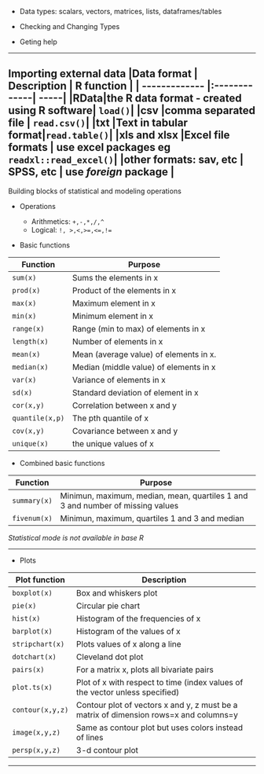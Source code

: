 

- Data types: scalars, vectors, matrices, lists, dataframes/tables

- Checking and Changing Types 
- Geting help
---
Importing external data
|Data format | Description | R function |
| ------------- |:-------------| -----|
|RData|the R data format - created using R software| ```load()```|
|csv |comma separated file | ```read.csv()```|
|txt |Text in tabular format|```read.table()```|
|xls and xlsx |Excel file formats | use excel packages eg ```readxl::read_excel()```|
|other formats: sav, etc | SPSS, etc | use _foreign_ package |
---

Building blocks of statistical and modeling operations 
- Operations
  - Arithmetics: ```+,-,*,/,^```
  - Logical: ```!, >,<,>=,<=,!=```

- Basic functions

|Function| Purpose|
| ------------- | -----|
|```sum(x)``` |Sums the elements in x|
|```prod(x)```| Product of the elements in x|
|```max(x) ```|Maximum element in x|
|```min(x)```| Minimum element in x|
|```range(x)``` |Range (min to max) of elements in x|
|```length(x)``` |Number of elements in x|
|```mean(x)``` |Mean (average value) of elements in x.|
|```median(x)``` |Median (middle value) of elements in x|
|```var(x)``` |Variance of elements in x|
|```sd(x)``` |Standard deviation of element in x|
|```cor(x,y)``` |Correlation between x and y|
|```quantile(x,p)``` |The pth quantile of x|
|```cov(x,y)``` |Covariance between x and y |
|```unique(x)```|the unique values of x|


- Combined basic functions

|Function| Purpose|
| ------------- | -----|
|```summary(x)``` |Minimun, maximum, median, mean, quartiles 1 and 3 and number of missing values|
|```fivenum(x)```| Minimun, maximum, quartiles 1 and 3 and median|

_Statistical mode is not available in base R_

---

- Plots

|Plot function| Description|
| ------------- | -----|
|```boxplot(x)``` |Box and whiskers plot|
|```pie(x)``` |Circular pie chart|
|```hist(x)``` |Histogram of the frequencies of x|
|```barplot(x)```| Histogram of the values of x|
|```stripchart(x)```| Plots values of x along a line|
|```dotchart(x)``` |Cleveland dot plot|
|```pairs(x)```| For a matrix x, plots all bivariate pairs|
|```plot.ts(x)```| Plot of x with respect to time (index values of the vector unless specified)|
|```contour(x,y,z)``` |Contour plot of vectors x and y, z must be a matrix of dimension rows=x and columns=y |
|```image(x,y,z)``` |Same as contour plot but uses colors instead of lines|
|```persp(x,y,z)``` |3-d contour plot |
---
